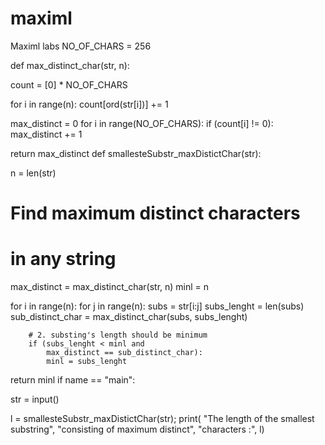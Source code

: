 # maximl
Maximl labs
NO_OF_CHARS = 256

def max_distinct_char(str, n):

count = [0] * NO_OF_CHARS


for i in range(n):
    count[ord(str[i])] += 1

max_distinct = 0
for i in range(NO_OF_CHARS):
    if (count[i] != 0):
        max_distinct += 1

return max_distinct
def smallesteSubstr_maxDistictChar(str):

n = len(str)

# Find maximum distinct characters
# in any string
max_distinct = max_distinct_char(str, n)
minl = n


for i in range(n):
    for j in range(n):
        subs = str[i:j]
        subs_lenght = len(subs)
        sub_distinct_char = max_distinct_char(subs,
                                              subs_lenght)


        # 2. substing's length should be minimum
        if (subs_lenght < minl and
            max_distinct == sub_distinct_char):
            minl = subs_lenght

return minl
if name == "main":

str = input()

l = smallesteSubstr_maxDistictChar(str);
print( "The length of the smallest substring",
       "consisting of maximum distinct",
       "characters :", l)
